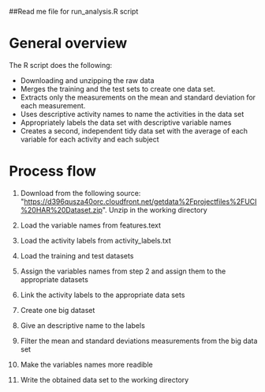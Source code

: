 ##Read me file for run_analysis.R script
# General overview
The R script does the following:

* Downloading and unzipping the raw data
* Merges the training and the test sets to create one data set.
* Extracts only the measurements on the mean and standard deviation for each measurement.
* Uses descriptive activity names to name the activities in the data set
* Appropriately labels the data set with descriptive variable names
* Creates a second, independent tidy data set with the average of each variable for each activity and each subject

# Process flow

1. Download from the following source: "https://d396qusza40orc.cloudfront.net/getdata%2Fprojectfiles%2FUCI%20HAR%20Dataset.zip".
Unzip in the working directory

2. Load the variable names from features.text

3. Load the activity labels from activity_labels.txt

4. Load the training and test datasets

5. Assign the variables names from step 2 and assign them to the appropriate datasets

6. Link the activity labels to the appropriate data sets

7. Create one big dataset

8. Give an descriptive name to the labels

9. Filter the mean and standard deviations measurements from the big data set

10. Make the variables names more readible

11. Write the obtained data set to the working directory



